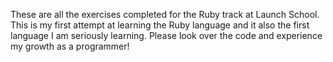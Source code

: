 These are all the exercises completed for the Ruby track
at Launch School. This is my first attempt at learning the 
Ruby language and it also the first language I am seriously 
learning. Please look over the code and experience my growth
as a programmer!
